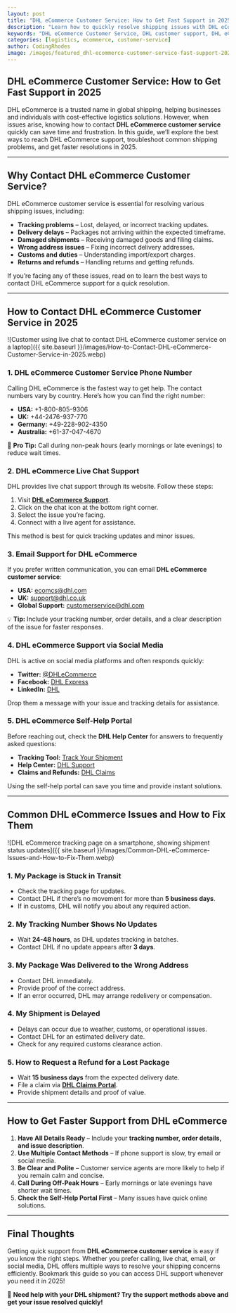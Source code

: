 ```yaml
---
layout: post
title: "DHL eCommerce Customer Service: How to Get Fast Support in 2025"
description: "Learn how to quickly resolve shipping issues with DHL eCommerce customer service in 2025. Get contact details, troubleshooting tips, and support options."
keywords: "DHL eCommerce Customer Service, DHL customer support, DHL eCommerce help, contact DHL eCommerce, DHL support 2025"
categories: [logistics, ecommerce, customer-service]
author: CodingRhodes
image: /images/featured_dhl-ecommerce-customer-service-fast-support-2025.webp
---
```


## DHL eCommerce Customer Service: How to Get Fast Support in 2025

DHL eCommerce is a trusted name in global shipping, helping businesses and individuals with cost-effective logistics solutions. However, when issues arise, knowing how to contact **DHL eCommerce customer service** quickly can save time and frustration. In this guide, we’ll explore the best ways to reach DHL eCommerce support, troubleshoot common shipping problems, and get faster resolutions in 2025.

---

## Why Contact DHL eCommerce Customer Service?

DHL eCommerce customer service is essential for resolving various shipping issues, including:

- **Tracking problems** – Lost, delayed, or incorrect tracking updates.
- **Delivery delays** – Packages not arriving within the expected timeframe.
- **Damaged shipments** – Receiving damaged goods and filing claims.
- **Wrong address issues** – Fixing incorrect delivery addresses.
- **Customs and duties** – Understanding import/export charges.
- **Returns and refunds** – Handling returns and getting refunds.

If you’re facing any of these issues, read on to learn the best ways to contact DHL eCommerce support for a quick resolution.

---

## How to Contact DHL eCommerce Customer Service in 2025

![Customer using live chat to contact DHL eCommerce customer service on a laptop]({{ site.baseurl }}/images/How-to-Contact-DHL-eCommerce-Customer-Service-in-2025.webp)

### 1. **DHL eCommerce Customer Service Phone Number**

Calling DHL eCommerce is the fastest way to get help. The contact numbers vary by country. Here’s how you can find the right number:

- **USA:** +1-800-805-9306
- **UK:** +44-2476-937-770
- **Germany:** +49-228-902-4350
- **Australia:** +61-37-047-4670

📌 **Pro Tip:** Call during non-peak hours (early mornings or late evenings) to reduce wait times.

### 2. **DHL eCommerce Live Chat Support**

DHL provides live chat support through its website. Follow these steps:

1. Visit **[DHL eCommerce Support](https://www.dhl.com/)**.
2. Click on the chat icon at the bottom right corner.
3. Select the issue you’re facing.
4. Connect with a live agent for assistance.

This method is best for quick tracking updates and minor issues.

### 3. **Email Support for DHL eCommerce**

If you prefer written communication, you can email **DHL eCommerce customer service**:

- **USA:** ecomcs@dhl.com
- **UK:** support@dhl.co.uk
- **Global Support:** customerservice@dhl.com

💡 **Tip:** Include your tracking number, order details, and a clear description of the issue for faster responses.

### 4. **DHL eCommerce Support via Social Media**

DHL is active on social media platforms and often responds quickly:

- **Twitter:** [@DHLeCommerce](https://twitter.com/DHLeCommerce)
- **Facebook:** [DHL Express](https://www.facebook.com/DHLExpress/)
- **LinkedIn:** [DHL](https://www.linkedin.com/company/dhl/)

Drop them a message with your issue and tracking details for assistance.

### 5. **DHL eCommerce Self-Help Portal**

Before reaching out, check the **DHL Help Center** for answers to frequently asked questions:

- **Tracking Tool:** [Track Your Shipment](https://www.dhl.com/global-en/home/tracking.html)
- **Help Center:** [DHL Support](https://www.dhl.com/global-en/home/customer-service.html)
- **Claims and Refunds:** [DHL Claims](https://www.dhl.com/global-en/home/claims.html)

Using the self-help portal can save you time and provide instant solutions.

---

## Common DHL eCommerce Issues and How to Fix Them

![DHL eCommerce tracking page on a smartphone, showing shipment status updates]({{ site.baseurl }}/images/Common-DHL-eCommerce-Issues-and-How-to-Fix-Them.webp)

### **1. My Package is Stuck in Transit**
- Check the tracking page for updates.
- Contact DHL if there’s no movement for more than **5 business days**.
- If in customs, DHL will notify you about any required action.

### **2. My Tracking Number Shows No Updates**
- Wait **24-48 hours**, as DHL updates tracking in batches.
- Contact DHL if no update appears after **3 days**.

### **3. My Package Was Delivered to the Wrong Address**
- Contact DHL immediately.
- Provide proof of the correct address.
- If an error occurred, DHL may arrange redelivery or compensation.

### **4. My Shipment is Delayed**
- Delays can occur due to weather, customs, or operational issues.
- Contact DHL for an estimated delivery date.
- Check for any required customs clearance action.

### **5. How to Request a Refund for a Lost Package**
- Wait **15 business days** from the expected delivery date.
- File a claim via **[DHL Claims Portal](https://www.dhl.com/global-en/home/claims.html)**.
- Provide shipment details and proof of value.

---

## How to Get Faster Support from DHL eCommerce

1. **Have All Details Ready** – Include your **tracking number, order details, and issue description**.
2. **Use Multiple Contact Methods** – If phone support is slow, try email or social media.
3. **Be Clear and Polite** – Customer service agents are more likely to help if you remain calm and concise.
4. **Call During Off-Peak Hours** – Early mornings or late evenings have shorter wait times.
5. **Check the Self-Help Portal First** – Many issues have quick online solutions.

---

## Final Thoughts

Getting quick support from **DHL eCommerce customer service** is easy if you know the right steps. Whether you prefer calling, live chat, email, or social media, DHL offers multiple ways to resolve your shipping concerns efficiently. Bookmark this guide so you can access DHL support whenever you need it in 2025!

🚀 **Need help with your DHL shipment? Try the support methods above and get your issue resolved quickly!**

